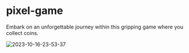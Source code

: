 # pixel-game
Embark on an unforgettable journey within this gripping game where you collect coins.

![2023-10-16-23-53-37](https://github.com/jijisduty/pixel-game/assets/38539458/87a32b2b-3ab9-4ea5-b17b-41a8d4f4e63b)
